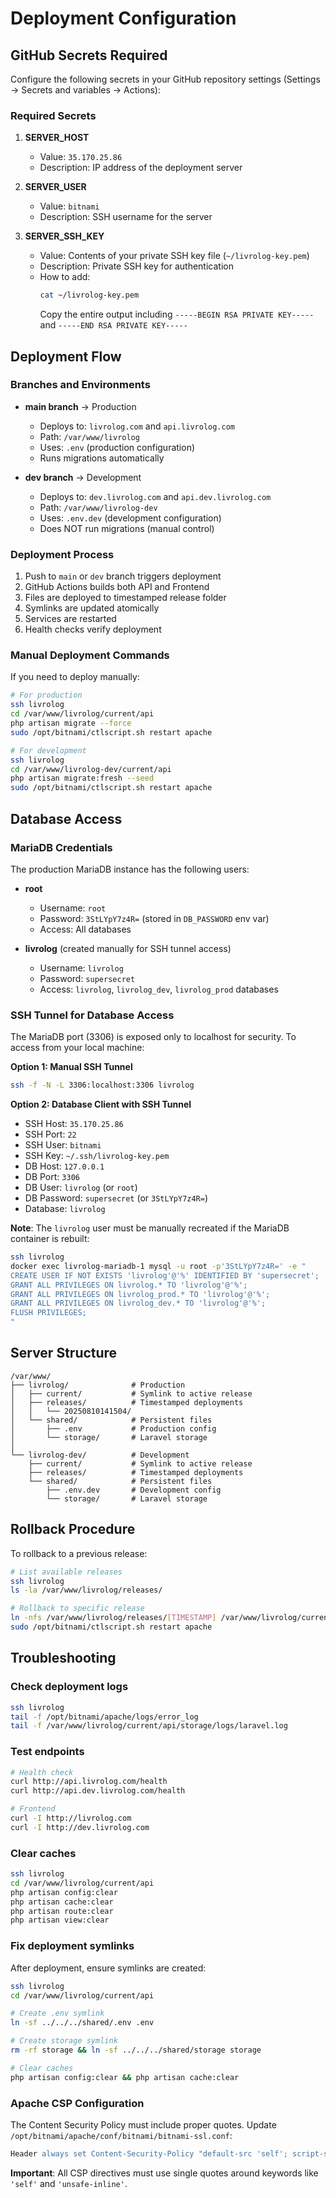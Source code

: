 # Deployment Configuration

## GitHub Secrets Required

Configure the following secrets in your GitHub repository settings (Settings → Secrets and variables → Actions):

### Required Secrets

1. **SERVER_HOST**

   - Value: `35.170.25.86`
   - Description: IP address of the deployment server

2. **SERVER_USER**

   - Value: `bitnami`
   - Description: SSH username for the server

3. **SERVER_SSH_KEY**
   - Value: Contents of your private SSH key file (`~/livrolog-key.pem`)
   - Description: Private SSH key for authentication
   - How to add:
     ```bash
     cat ~/livrolog-key.pem
     ```
     Copy the entire output including `-----BEGIN RSA PRIVATE KEY-----` and `-----END RSA PRIVATE KEY-----`

## Deployment Flow

### Branches and Environments

- **main branch** → Production

  - Deploys to: `livrolog.com` and `api.livrolog.com`
  - Path: `/var/www/livrolog`
  - Uses: `.env` (production configuration)
  - Runs migrations automatically

- **dev branch** → Development
  - Deploys to: `dev.livrolog.com` and `api.dev.livrolog.com`
  - Path: `/var/www/livrolog-dev`
  - Uses: `.env.dev` (development configuration)
  - Does NOT run migrations (manual control)

### Deployment Process

1. Push to `main` or `dev` branch triggers deployment
2. GitHub Actions builds both API and Frontend
3. Files are deployed to timestamped release folder
4. Symlinks are updated atomically
5. Services are restarted
6. Health checks verify deployment

### Manual Deployment Commands

If you need to deploy manually:

```bash
# For production
ssh livrolog
cd /var/www/livrolog/current/api
php artisan migrate --force
sudo /opt/bitnami/ctlscript.sh restart apache

# For development
ssh livrolog
cd /var/www/livrolog-dev/current/api
php artisan migrate:fresh --seed
sudo /opt/bitnami/ctlscript.sh restart apache
```

## Database Access

### MariaDB Credentials

The production MariaDB instance has the following users:

- **root**
  - Username: `root`
  - Password: `3StLYpY7z4R=` (stored in `DB_PASSWORD` env var)
  - Access: All databases

- **livrolog** (created manually for SSH tunnel access)
  - Username: `livrolog`
  - Password: `supersecret`
  - Access: `livrolog`, `livrolog_dev`, `livrolog_prod` databases

### SSH Tunnel for Database Access

The MariaDB port (3306) is exposed only to localhost for security. To access from your local machine:

**Option 1: Manual SSH Tunnel**
```bash
ssh -f -N -L 3306:localhost:3306 livrolog
```

**Option 2: Database Client with SSH Tunnel**
- SSH Host: `35.170.25.86`
- SSH Port: `22`
- SSH User: `bitnami`
- SSH Key: `~/.ssh/livrolog-key.pem`
- DB Host: `127.0.0.1`
- DB Port: `3306`
- DB User: `livrolog` (or `root`)
- DB Password: `supersecret` (or `3StLYpY7z4R=`)
- Database: `livrolog`

**Note**: The `livrolog` user must be manually recreated if the MariaDB container is rebuilt:

```bash
ssh livrolog
docker exec livrolog-mariadb-1 mysql -u root -p'3StLYpY7z4R=' -e "
CREATE USER IF NOT EXISTS 'livrolog'@'%' IDENTIFIED BY 'supersecret';
GRANT ALL PRIVILEGES ON livrolog.* TO 'livrolog'@'%';
GRANT ALL PRIVILEGES ON livrolog_prod.* TO 'livrolog'@'%';
GRANT ALL PRIVILEGES ON livrolog_dev.* TO 'livrolog'@'%';
FLUSH PRIVILEGES;
"
```

## Server Structure

```
/var/www/
├── livrolog/              # Production
│   ├── current/           # Symlink to active release
│   ├── releases/          # Timestamped deployments
│   │   └── 20250810141504/
│   └── shared/            # Persistent files
│       ├── .env           # Production config
│       └── storage/       # Laravel storage
│
└── livrolog-dev/          # Development
    ├── current/           # Symlink to active release
    ├── releases/          # Timestamped deployments
    └── shared/            # Persistent files
        ├── .env.dev       # Development config
        └── storage/       # Laravel storage
```

## Rollback Procedure

To rollback to a previous release:

```bash
# List available releases
ssh livrolog
ls -la /var/www/livrolog/releases/

# Rollback to specific release
ln -nfs /var/www/livrolog/releases/[TIMESTAMP] /var/www/livrolog/current
sudo /opt/bitnami/ctlscript.sh restart apache
```

## Troubleshooting

### Check deployment logs

```bash
ssh livrolog
tail -f /opt/bitnami/apache/logs/error_log
tail -f /var/www/livrolog/current/api/storage/logs/laravel.log
```

### Test endpoints

```bash
# Health check
curl http://api.livrolog.com/health
curl http://api.dev.livrolog.com/health

# Frontend
curl -I http://livrolog.com
curl -I http://dev.livrolog.com
```

### Clear caches

```bash
ssh livrolog
cd /var/www/livrolog/current/api
php artisan config:clear
php artisan cache:clear
php artisan route:clear
php artisan view:clear
```

### Fix deployment symlinks

After deployment, ensure symlinks are created:

```bash
ssh livrolog
cd /var/www/livrolog/current/api

# Create .env symlink
ln -sf ../../../shared/.env .env

# Create storage symlink  
rm -rf storage && ln -sf ../../../shared/storage storage

# Clear caches
php artisan config:clear && php artisan cache:clear
```

### Apache CSP Configuration

The Content Security Policy must include proper quotes. Update `/opt/bitnami/apache/conf/bitnami/bitnami-ssl.conf`:

```apache
Header always set Content-Security-Policy "default-src 'self'; script-src 'self' 'unsafe-eval' 'unsafe-inline' https://accounts.google.com https://www.googletagmanager.com https://www.google-analytics.com; script-src-elem 'self' 'unsafe-eval' 'unsafe-inline' https://accounts.google.com https://www.googletagmanager.com https://www.google-analytics.com; style-src 'self' 'unsafe-inline' https://fonts.googleapis.com; style-src-elem 'self' 'unsafe-inline' https://fonts.googleapis.com; font-src 'self' https://fonts.gstatic.com; img-src 'self' data: https: http:; connect-src 'self' https://api.dev.livrolog.com https://api.livrolog.com https://accounts.google.com https://www.googleapis.com https://www.google-analytics.com https://analytics.google.com; frame-src https://accounts.google.com; object-src 'none'; base-uri 'self'"
```

**Important**: All CSP directives must use single quotes around keywords like `'self'` and `'unsafe-inline'`.
